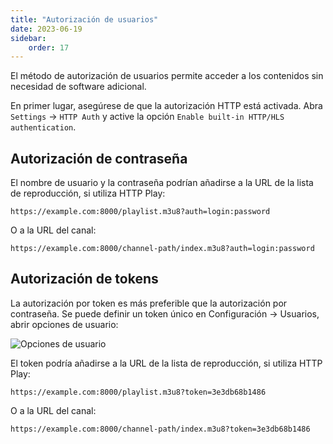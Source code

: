 ```yaml
---
title: "Autorización de usuarios"
date: 2023-06-19
sidebar:
    order: 17
---
```


El método de autorización de usuarios permite acceder a los contenidos sin necesidad de software adicional.

En primer lugar, asegúrese de que la autorización HTTP está activada. Abra `Settings` -> `HTTP Auth` y active la opción `Enable built-in HTTP/HLS authentication`.

## Autorización de contraseña[](/es/astra/delivery/http-hls-auth/user#password-authorization)

El nombre de usuario y la contraseña podrían añadirse a la URL de la lista de reproducción, si utiliza HTTP Play:

```
https://example.com:8000/playlist.m3u8?auth=login:password
```

O a la URL del canal:

```
https://example.com:8000/channel-path/index.m3u8?auth=login:password
```

## Autorización de tokens[](/es/astra/delivery/http-hls-auth/user#token-authorization)

La autorización por token es más preferible que la autorización por contraseña. Se puede definir un token único en Configuración -> Usuarios, abrir opciones de usuario:

![Opciones de usuario](https://cdn.cesbo.com/help/astra/delivery/http-hls/auth/user.png)

El token podría añadirse a la URL de la lista de reproducción, si utiliza HTTP Play:

```
https://example.com:8000/playlist.m3u8?token=3e3db68b1486
```

O a la URL del canal:

```
https://example.com:8000/channel-path/index.m3u8?token=3e3db68b1486
```
